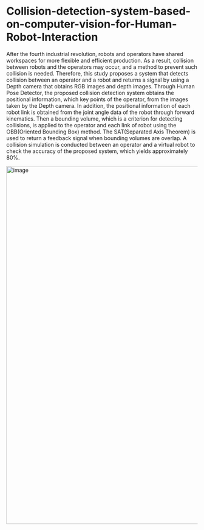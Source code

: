 # Collision-detection-system-based-on-computer-vision-for-Human-Robot-Interaction

After the fourth industrial revolution, robots and operators have shared workspaces for more flexible and efficient production. As a result, collision between robots and the operators may occur, and a method to prevent such collision is needed. Therefore, this study proposes a system that detects collision between an operator and a robot and returns a signal by using a Depth camera that obtains RGB images and depth images. Through Human Pose Detector, the proposed collision detection system obtains the positional information, which key points of the operator, from the images taken by the Depth camera. In addition, the positional information of each robot link is obtained from the joint angle data of the robot through forward kinematics. Then a bounding volume, which is a criterion for detecting collisions, is applied to the operator and each link of robot using the OBB(Oriented Bounding Box) method. The SAT(Separated Axis Theorem) is used to return a feedback signal when bounding volumes are overlap. A collision simulation is conducted between an operator and a virtual robot to check the accuracy of the proposed system, which yields approximately 80%.
 
<img width="940" alt="image" src="https://user-images.githubusercontent.com/82742016/223873141-a32669e4-033e-41aa-b7d9-70aae0b94dff.png">

